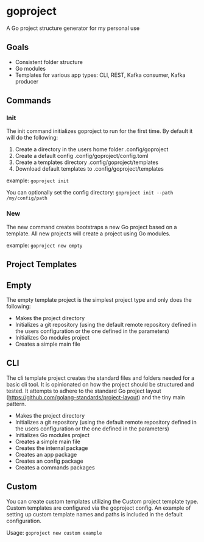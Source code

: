 # goproject
A Go project structure generator for my personal use

## Goals
* Consistent folder structure
* Go modules
* Templates for various app types: CLI, REST, Kafka consumer, Kafka producer

## Commands

### Init
The init command initializes goproject to run for the first time. By default it will do the following:
1. Create a directory in the users home folder .config/goproject
2. Create a default config .config/goproject/config.toml
3. Create a templates directory .config/goproject/templates
4. Download default templates to .config/goproject/templates

example: `goproject init`

You can optionally set the config directory: `goproject init --path /my/config/path`

### New
The new command creates bootstraps a new Go project based on a template. 
All new projects will create a project using Go modules.

example: `goproject new empty`

## Project Templates

## Empty

The empty template project is the simplest project type and only does the following:
* Makes the project directory
* Initializes a git repository (using the default remote repository defined in the users configuration or the one defined in the parameters)
* Initializes Go modules project
* Creates a simple main file

## CLI

The cli template project creates the standard files and folders needed for a basic cli tool. It is opinionated on how the project should be structured and tested. It attempts to adhere to the standard Go project layout (https://github.com/golang-standards/project-layout) and the tiny main pattern.
* Makes the project directory
* Initializes a git repository (using the default remote repository defined in the users configuration or the one defined in the parameters)
* Initializes Go modules project
* Creates a simple main file
* Creates the internal package
* Creates an app package
* Creates an config package
* Creates a commands packages

## Custom
You can create custom templates utilizing the Custom project template type. Custom templates are configured via the goproject config. An example of setting up custom template names and paths is included in the default configuration.

Usage: `goproject new custom example`